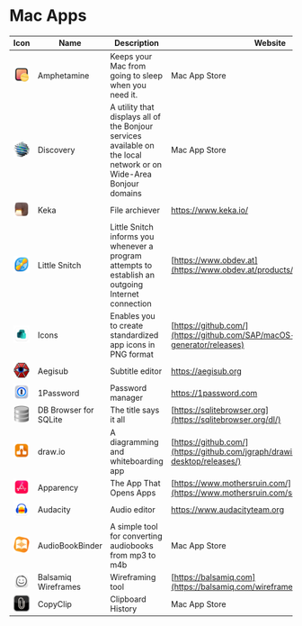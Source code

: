 # Mac Apps

| Icon  | Name | Description | Website |
| ----- | ---- | ------- | ------- |
| ![](/icons/Amphetamine.png) | Amphetamine | Keeps your Mac from going to sleep when you need it. | Mac App Store |
| ![](/icons/Discovery.png) | Discovery | A utility that displays all of the Bonjour services available on the local network or on Wide-Area Bonjour domains | Mac App Store |
| ![](/icons/Keka.png) | Keka | File archiever | https://www.keka.io/ |
| ![](/icons/Little%20Snitch.png) | Little Snitch | Little Snitch informs you whenever a program attempts to establish an outgoing Internet connection | [https://www.obdev.at](https://www.obdev.at/products/littlesnitch/) |
| ![](/icons/Icons.png) | Icons | Enables you to create standardized app icons in PNG format | [https://github.com/](https://github.com/SAP/macOS-icon-generator/releases) |
| ![](/icons/Aegisub.png) | Aegisub | Subtitle editor | https://aegisub.org |
| ![](/icons/1Password.png) | 1Password | Password manager | https://1password.com |
| ![](/icons/DB%20Browser%20for%20SQLite.png) | DB Browser for SQLite | The title says it all | [https://sqlitebrowser.org](https://sqlitebrowser.org/dl/) |
| ![](/icons/draw.io.png) | draw.io | A diagramming and whiteboarding app | [https://github.com/](https://github.com/jgraph/drawio-desktop/releases/) |
| ![](/icons/Apparency.png) | Apparency | The App That Opens Apps | [https://www.mothersruin.com/](https://www.mothersruin.com/software/Apparency/) |
| ![](/icons/Audacity.png) | Audacity | Audio editor | https://www.audacityteam.org |
| ![](/icons/AudioBookBinder.png) | AudioBookBinder | A simple tool for converting audiobooks from mp3 to m4b | Mac App Store |
| ![](/icons/Balsamiq%20Wireframes.png) | Balsamiq Wireframes | Wireframing tool | [https://balsamiq.com](https://balsamiq.com/wireframes/desktop/) |
| ![](/icons/CopyClip.png) | CopyClip | Clipboard History | Mac App Store |
